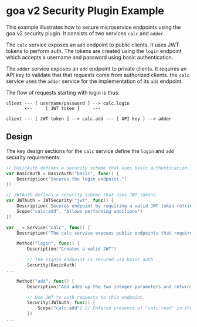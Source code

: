 # goa v2 Security Plugin Example

This example illustrates how to secure microservice endpoints using the goa v2
security plugin. It consists of two services `calc` and `adder`.

The `calc` service exposes an `add` endpoint to public clients. It uses JWT
tokens to perform auth. The tokens are created using the `login` endpoint which
accepts a username and password using basic authentication.

The `adder` service exposes an `add` endpoint to private clients. It requires an
API key to validate that that requests come from authorized clients. the `calc`
service uses the `adder` service for the implementation of its `add` endpoint.

The flow of requests starting with login is thus:

```
client --- [ username/password ] --> calc.login
       <--     [ JWT token ]     --- 

client --- [ JWT token ] --> calc.add --- [ API key ] --> adder
```

## Design

The key design sections for the `calc` service define the `login` and `add`
security requirements:

```go
// BasicAuth defines a security scheme that uses basic authentication.
var BasicAuth = BasicAuth("basic", func() {
	Description("Secures the login endpoint.")
})

// JWTAuth defines a security scheme that uses JWT tokens.
var JWTAuth = JWTSecurity("jwt", func() {
	Description(`Secures endpoint by requiring a valid JWT token retrieved via the login endpoint. Supports scope "calc:add".`)
	Scope("calc:add", "Allows performing additions")
})

var _ = Service("calc", func() {
    Description("The calc service exposes public endpoints that require valid authorization credentials.")

	Method("login", func() {
		Description("Creates a valid JWT")

		// The signin endpoint is secured via basic auth
        Security(BasicAuth)
...

	Method("add", func() {
        Description("Add adds up the two integer parameters and returns the results. This action is secured with the jwt scheme")

        // Use JWT to auth requests to this endpoint.
		Security(JWTAuth, func() {
			Scope("calc:add") // Enforce presence of "calc:read" in the JWT "scope" claim.
		})
...
```

